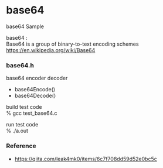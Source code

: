 base64
===============

base64 Sample <br/>

base64 : <br/>
Base64 is a group of binary-to-text encoding schemes <br/>
https://en.wikipedia.org/wiki/Base64 <br/>


### base64.h
base64 encoder decoder <br/>
- base64Encode() <br/>
- base64Decode() <br/>

build test code <br/>
% gcc  test_base64.c </br>

run test code <br/>
% ./a.out <br/>


### Reference <br/>
- https://qiita.com/leak4mk0/items/6c7f708dd59d52e0bc5c

